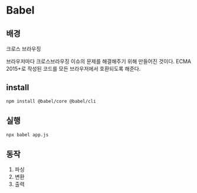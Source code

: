 # Babel

## 배경

크로스 브라우징

브라우저마다 크로스브라우징 이슈의 문제를 해결해주기 위해 만들어진 것이다. ECMA 2015+로 작성된 코드를 모든 브라우저에서 호환되도록 해준다.

## install

`npm install @babel/core @babel/cli`

## 실행

`npx babel app.js`

## 동작

1. 파싱
2. 변환
3. 출력
